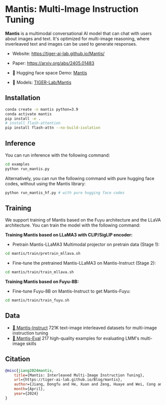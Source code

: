 # Mantis: Multi-Image Instruction Tuning

**Mantis** is a multimodal conversational AI model that can chat with users about images and text. It's optimized for multi-image reasoning, where inverleaved text and images can be used to generate responses.

- Website: https://tiger-ai-lab.github.io/Mantis/

- Paper: https://arxiv.org/abs/2405.01483

- 🤗 Hugging face space Demo: [Mantis](https://huggingface.co/spaces/TIGER-Lab/Mantis)

- 🤗 Models: [TIGER-Lab/Mantis](https://huggingface.co/collections/TIGER-Lab/mantis-6619b0834594c878cdb1d6e4)

## Installation
```bash
conda create -n mantis python=3.9
conda activate mantis
pip install -e .
# install flash-attention
pip install flash-attn --no-build-isolation
```
## Inference

You can run inference with the following command:
```bash
cd examples
python run_mantis.py
```

Alternatively, you can run the following command with pure hugging face codes, without using the Mantis library:
```bash
python run_mantis_hf.py # with pure hugging face codes
```

## Training
We support training of Mantis based on the Fuyu architecture and the LLaVA architecture. You can train the model with the following command:

**Training Mantis based on LLaMA3 with CLIP/SigLIP encoder:**
- Pretrain Mantis-LLaMA3 Multimodal projector on pretrain data (Stage 1):
```bash
cd mantis/train/pretrain_mllava.sh
```

- Fine-tune the pretrained Mantis-LLaMA3 on Mantis-Instruct (Stage 2):
```bash
cd mantis/train/train_mllava.sh
```

**Training Mantis based on Fuyu-8B:**
- Fine-tune Fuyu-8B on Mantis-Instruct to get Mantis-Fuyu:
```bash
cd mantis/train/train_fuyu.sh
```

## Data
- [🤗 Mantis-Instruct](TIGER-Lab/Mantis-Instruct) 721K text-image interleaved datasets for multi-image instruction tuning
- [🤗 Mantis-Eval](TIGER-Lab/MIQA-Eval) 217 high-quality examples for evaluating LMM's multi-image skills


## Citation
```bibtex
@misc{jiang2024mantis,
    title={Mantis: Interleaved Multi-Image Instruction Tuning},
    url={https://tiger-ai-lab.github.io/Blog/mantis},
    author={Jiang, Dongfu and He, Xuan and Zeng, Huaye and Wei, Cong and Max Ku and Liu, Qian and Chen, Wenhu},
    month={April},
    year={2024}
}
```
